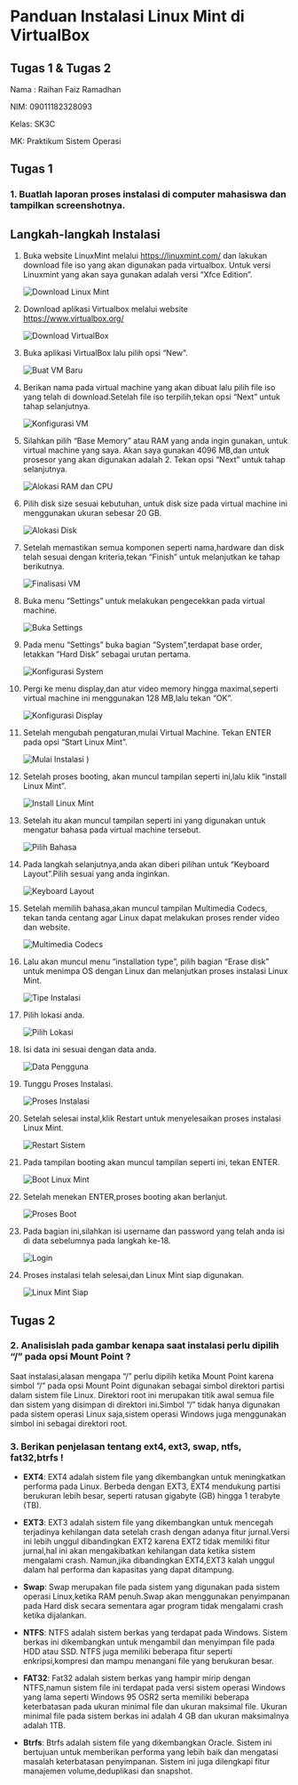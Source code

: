 # Panduan Instalasi Linux Mint di VirtualBox
## Tugas 1 & Tugas 2
Nama : Raihan Faiz Ramadhan

NIM: 09011182328093

Kelas: SK3C

MK: Praktikum Sistem Operasi

## Tugas 1
### 1. Buatlah laporan proses instalasi di computer mahasiswa dan tampilkan screenshotnya.

## Langkah-langkah Instalasi

1. Buka website LinuxMint melalui https://linuxmint.com/  dan lakukan download file iso yang akan digunakan pada virtualbox. Untuk     versi Linuxmint yang akan saya gunakan adalah versi “Xfce Edition”.

   ![Download Linux Mint](https://github.com/RaihanFaiz165/Raihan-Faiz-Ramadhan_09011182328093_Tugas-1-dan-2_-Sistem-Operasi/blob/main/Gambar%20langkah-langkah%20sistem%20operasi/1.png)

2. Download aplikasi Virtualbox melalui website https://www.virtualbox.org/

   ![Download VirtualBox](https://github.com/RaihanFaiz165/Raihan-Faiz-Ramadhan_09011182328093_Tugas-1-dan-2_-Sistem-Operasi/blob/main/Gambar%20langkah-langkah%20sistem%20operasi/2.png)


3. Buka aplikasi VirtualBox lalu pilih opsi “New".

   ![Buat VM Baru](https://github.com/RaihanFaiz165/Raihan-Faiz-Ramadhan_09011182328093_Tugas-1-dan-2_-Sistem-Operasi/blob/main/Gambar%20langkah-langkah%20sistem%20operasi/3.png)


4. Berikan nama pada virtual machine yang akan dibuat lalu pilih file iso yang telah di download.Setelah file iso terpilih,tekan opsi “Next” untuk tahap selanjutnya.

   ![Konfigurasi VM](https://github.com/RaihanFaiz165/Raihan-Faiz-Ramadhan_09011182328093_Tugas-1-dan-2_-Sistem-Operasi/blob/main/Gambar%20langkah-langkah%20sistem%20operasi/4.png)


5. Silahkan pilih “Base Memory” atau RAM yang anda ingin gunakan, untuk virtual machine yang saya. Akan saya gunakan 4096 MB,dan untuk prosesor yang akan digunakan adalah 2. Tekan opsi “Next” untuk tahap selanjutnya.

   ![Alokasi RAM dan CPU](https://github.com/RaihanFaiz165/Raihan-Faiz-Ramadhan_09011182328093_Tugas-1-dan-2_-Sistem-Operasi/blob/main/Gambar%20langkah-langkah%20sistem%20operasi/5.png)


6. Pilih disk size sesuai kebutuhan, untuk disk size pada virtual machine ini menggunakan ukuran sebesar 20 GB.

   ![Alokasi Disk](https://github.com/RaihanFaiz165/Raihan-Faiz-Ramadhan_09011182328093_Tugas-1-dan-2_-Sistem-Operasi/blob/main/Gambar%20langkah-langkah%20sistem%20operasi/6.png)


7. Setelah memastikan semua komponen seperti nama,hardware dan disk telah sesuai dengan kriteria,tekan “Finish” untuk melanjutkan ke tahap berikutnya.

   ![Finalisasi VM](https://github.com/RaihanFaiz165/Raihan-Faiz-Ramadhan_09011182328093_Tugas-1-dan-2_-Sistem-Operasi/blob/main/Gambar%20langkah-langkah%20sistem%20operasi/7.png)


8. Buka menu “Settings” untuk melakukan pengecekkan pada virtual machine.

   ![Buka Settings](https://github.com/RaihanFaiz165/Raihan-Faiz-Ramadhan_09011182328093_Tugas-1-dan-2_-Sistem-Operasi/blob/main/Gambar%20langkah-langkah%20sistem%20operasi/8.png)


9. Pada menu “Settings” buka bagian “System”,terdapat base order, letakkan “Hard Disk” sebagai urutan pertama.

   ![Konfigurasi System](https://github.com/RaihanFaiz165/Raihan-Faiz-Ramadhan_09011182328093_Tugas-1-dan-2_-Sistem-Operasi/blob/main/Gambar%20langkah-langkah%20sistem%20operasi/9.png)


10. Pergi ke menu display,dan atur video memory hingga maximal,seperti virtual machine ini menggunakan 128 MB,lalu tekan “OK”.

    ![Konfigurasi Display](https://github.com/RaihanFaiz165/Raihan-Faiz-Ramadhan_09011182328093_Tugas-1-dan-2_-Sistem-Operasi/blob/main/Gambar%20langkah-langkah%20sistem%20operasi/10.png)


11. Setelah mengubah pengaturan,mulai Virtual Machine. Tekan ENTER pada opsi “Start Linux Mint”.

    ![Mulai Instalasi](https://github.com/RaihanFaiz165/Raihan-Faiz-Ramadhan_09011182328093_Tugas-1-dan-2_-Sistem-Operasi/blob/main/Gambar%20langkah-langkah%20sistem%20operasi/11.png)
)

12. Setelah proses booting, akan muncul tampilan seperti ini,lalu klik “install Linux Mint”.

    ![Install Linux Mint](https://github.com/RaihanFaiz165/Raihan-Faiz-Ramadhan_09011182328093_Tugas-1-dan-2_-Sistem-Operasi/blob/main/Gambar%20langkah-langkah%20sistem%20operasi/12.png)


13. Setelah itu akan muncul tampilan seperti ini yang digunakan untuk mengatur bahasa pada virtual machine tersebut.

    ![Pilih Bahasa](https://github.com/RaihanFaiz165/Raihan-Faiz-Ramadhan_09011182328093_Tugas-1-dan-2_-Sistem-Operasi/blob/main/Gambar%20langkah-langkah%20sistem%20operasi/13.png)

14. Pada langkah selanjutnya,anda akan diberi pilihan untuk “Keyboard Layout”.Pilih sesuai yang anda inginkan.

    ![Keyboard Layout](https://github.com/RaihanFaiz165/Raihan-Faiz-Ramadhan_09011182328093_Tugas-1-dan-2_-Sistem-Operasi/blob/main/Gambar%20langkah-langkah%20sistem%20operasi/14.png)


15. Setelah memilih bahasa,akan muncul tampilan Multimedia Codecs, tekan tanda centang agar Linux dapat melakukan proses render video dan website.

    ![Multimedia Codecs](https://github.com/RaihanFaiz165/Raihan-Faiz-Ramadhan_09011182328093_Tugas-1-dan-2_-Sistem-Operasi/blob/main/Gambar%20langkah-langkah%20sistem%20operasi/15.png)


16. Lalu akan muncul menu “installation type”, pilih bagian “Erase disk” untuk menimpa OS dengan Linux dan melanjutkan proses instalasi Linux Mint.

    ![Tipe Instalasi](https://github.com/RaihanFaiz165/Raihan-Faiz-Ramadhan_09011182328093_Tugas-1-dan-2_-Sistem-Operasi/blob/main/Gambar%20langkah-langkah%20sistem%20operasi/16.png)


17. Pilih lokasi anda.

    ![Pilih Lokasi](https://github.com/RaihanFaiz165/Raihan-Faiz-Ramadhan_09011182328093_Tugas-1-dan-2_-Sistem-Operasi/blob/main/Gambar%20langkah-langkah%20sistem%20operasi/17.png)


18. Isi data ini sesuai dengan data anda.

    ![Data Pengguna](https://github.com/RaihanFaiz165/Raihan-Faiz-Ramadhan_09011182328093_Tugas-1-dan-2_-Sistem-Operasi/blob/main/Gambar%20langkah-langkah%20sistem%20operasi/18.png)


19. Tunggu Proses Instalasi.

    ![Proses Instalasi](https://github.com/RaihanFaiz165/Raihan-Faiz-Ramadhan_09011182328093_Tugas-1-dan-2_-Sistem-Operasi/blob/main/Gambar%20langkah-langkah%20sistem%20operasi/19.png)

20. Setelah selesai instal,klik Restart untuk menyelesaikan proses instalasi Linux Mint.
    
    ![Restart Sistem](https://github.com/RaihanFaiz165/Raihan-Faiz-Ramadhan_09011182328093_Tugas-1-dan-2_-Sistem-Operasi/blob/main/Gambar%20langkah-langkah%20sistem%20operasi/20.png)


21. Pada tampilan booting akan muncul tampilan seperti ini, tekan ENTER.

    ![Boot Linux Mint](https://github.com/RaihanFaiz165/Raihan-Faiz-Ramadhan_09011182328093_Tugas-1-dan-2_-Sistem-Operasi/blob/main/Gambar%20langkah-langkah%20sistem%20operasi/21.png)


22. Setelah menekan ENTER,proses booting akan berlanjut.

    ![Proses Boot](https://github.com/RaihanFaiz165/Raihan-Faiz-Ramadhan_09011182328093_Tugas-1-dan-2_-Sistem-Operasi/blob/main/Gambar%20langkah-langkah%20sistem%20operasi/22.png)


23. Pada bagian ini,silahkan isi username dan password yang telah anda isi di data sebelumnya pada langkah ke-18.

    ![Login](https://github.com/RaihanFaiz165/Raihan-Faiz-Ramadhan_09011182328093_Tugas-1-dan-2_-Sistem-Operasi/blob/main/Gambar%20langkah-langkah%20sistem%20operasi/23.png)

24. Proses instalasi telah selesai,dan Linux Mint siap digunakan.

    ![Linux Mint Siap](https://github.com/RaihanFaiz165/Raihan-Faiz-Ramadhan_09011182328093_Tugas-1-dan-2_-Sistem-Operasi/blob/main/Gambar%20langkah-langkah%20sistem%20operasi/24.png)


## Tugas 2

### 2. Analisislah pada gambar kenapa saat instalasi perlu dipilih “/” pada opsi Mount Point ? 

Saat instalasi,alasan mengapa “/” perlu dipilih ketika Mount Point karena simbol “/” pada opsi Mount Point digunakan sebagai simbol direktori partisi dalam sistem file Linux. Direktori root ini merupakan titik awal semua file dan sistem yang disimpan di direktori ini.Simbol “/” tidak hanya digunakan pada sistem operasi Linux saja,sistem operasi Windows juga menggunakan simbol ini sebagai direktori root.

### 3. Berikan penjelasan tentang ext4, ext3, swap, ntfs, fat32,btrfs !

- **EXT4**: EXT4 adalah sistem file yang dikembangkan  untuk meningkatkan performa pada Linux. Berbeda dengan EXT3, EXT4 mendukung partisi berukuran lebih besar, seperti ratusan gigabyte (GB) hingga 1 terabyte (TB).

- **EXT3**: EXT3 adalah sistem file yang dikembangkan untuk mencegah terjadinya kehilangan data setelah crash dengan adanya fitur jurnal.Versi ini lebih unggul dibandingkan EXT2 karena EXT2 tidak memiliki fitur jurnal,hal ini akan mengakibatkan kehilangan data ketika sistem mengalami crash. Namun,jika dibandingkan EXT4,EXT3 kalah unggul dalam hal performa dan kapasitas yang dapat ditampung.
  
- **Swap**: Swap merupakan file pada sistem yang digunakan pada sistem operasi Linux,ketika RAM penuh.Swap akan menggunakan penyimpanan pada Hard disk secara sementara agar program tidak mengalami crash ketika dijalankan.

- **NTFS**: NTFS adalah sistem berkas yang terdapat pada Windows. Sistem berkas ini dikembangkan untuk mengambil dan menyimpan file pada HDD atau SSD. NTFS juga memiliki beberapa fitur seperti enkripsi,kompresi dan mampu menangani file yang berukuran besar.
  
- **FAT32**: Fat32 adalah sistem berkas yang hampir mirip dengan NTFS,namun sistem file ini terdapat pada versi sistem operasi Windows yang lama seperti Windows 95 OSR2 serta memiliki  beberapa keterbatasan pada ukuran minimal file dan ukuran maksimal file. Ukuran minimal file pada sistem berkas ini adalah 4 GB dan ukuran maksimalnya adalah 1TB.

- **Btrfs**: Btrfs adalah sistem file yang dikembangkan Oracle. Sistem ini bertujuan untuk memberikan performa yang lebih baik dan mengatasi masalah keterbatasan penyimpanan. Sistem ini juga dilengkapi fitur manajemen volume,deduplikasi dan snapshot.
